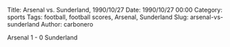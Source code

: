 Title: Arsenal vs. Sunderland, 1990/10/27
Date: 1990/10/27 00:00
Category: sports
Tags: football, football scores, Arsenal, Sunderland
Slug: arsenal-vs-sunderland
Author: carbonero


Arsenal 1 - 0 Sunderland
